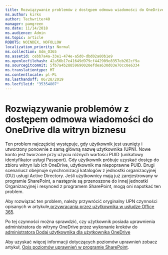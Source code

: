 ```yaml
---
title: Rozwiązywanie problemów z dostępem odmowa wiadomości do OneDrive dla witryn biznesu
ms.author: kirks
author: Techwriter40
manager: pamgreen
ms.date: 11/14/2018
ms.audience: Admin
ms.topic: article
ROBOTS: NOINDEX, NOFOLLOW
localization_priority: Normal
ms.collection: Adm_O365
ms.assetid: cebb7a4a-33e1-474e-a5d0-dbd02a80b1e9
ms.openlocfilehash: 42a56b17e41649d979cf442909e8357eb262cf9a
ms.sourcegitcommit: 5fb7a4b28859690020efdea630d03e70cc0e6334
ms.translationtype: MT
ms.contentlocale: pl-PL
ms.lasthandoff: 06/28/2019
ms.locfileid: "35354807"
---
```

# <a name="troubleshooting-access-denied-messages-to-onedrive-for-business-sites"></a>Rozwiązywanie problemów z dostępem odmowa wiadomości do OneDrive dla witryn biznesu

Ten problem najczęściej występuje, gdy użytkownik jest usunięty i utworzony ponownie z samą główną nazwę użytkownika (UPN). Nowe konto jest tworzone przy użyciu różnych wartości PUID (unikatowy identyfikator usługi Passport). Gdy użytkownik próbuje uzyskać dostęp do zbioru witryn lub ich OneDrive, użytkownik ma niepoprawne PUID. Drugi scenariusz obejmuje synchronizacji katalogów z jednostki organizacyjnej (OU) usługi Active Directory. Jeśli użytkownicy mają już zarejestrowany w programie SharePoint, a następnie są przenoszone do innej jednostki Organizacyjnej i resynced z programem SharePoint, mogą oni napotkać ten problem.

Aby rozwiązać ten problem, należy przywrócić oryginalny UPN czynności opisanych w artykule,[przywracania przez użytkownika w usłudze Office 365](https://docs.microsoft.com/office365/admin/add-users/restore-user?view=o365-worldwide).

Po tej czynności można sprawdzić, czy użytkownik posiada uprawnienia administratora do witryny OneDrive przez wykonanie kroków do [administratora Dodaj użytkownika dla użytkownika OneDrive](https://docs.microsoft.com/sharepoint/manage-user-profiles?redirectSourcePath=%252fen-us%252farticle%252fmanage-user-profiles-in-the-sharepoint-admin-center-494bec9c-6654-41f0-920f-f7f937ea9723#add-and-remove-admins-for-a-users-onedrive)

Aby uzyskać więcej informacji dotyczących poziomów uprawnień zobacz artykuł, [Opis poziomów uprawnień w programie SharePoint](https://docs.microsoft.com/sharepoint/understanding-permission-levels).
